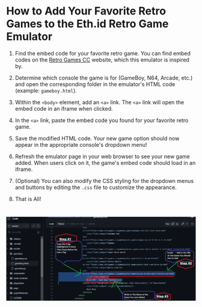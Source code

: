 # How to Add Your Favorite Retro Games to the Eth.id Retro Game Emulator

1. Find the embed code for your favorite retro game. You can find embed codes on the [Retro Games CC](https://www.retrogames.cc/) website, which this emulator is inspired by.

2. Determine which console the game is for (GameBoy, N64, Arcade, etc.) and open the corresponding folder in the emulator's HTML code (example: `gameboy.html`).

3. Within the `<body>` element, add an `<a>` link. The `<a>` link will open the embed code in an iframe when clicked.

4. In the `<a>` link, paste the embed code you found for your favorite retro game.

5. Save the modified HTML code. Your new game option should now appear in the appropriate console's dropdown menu!

6. Refresh the emulator page in your web browser to see your new game added. When users click on it, the game's embed code should load in an iframe.

7. (Optional) You can also modify the CSS styling for the dropdown menus and buttons by editing the `.css` file to customize the appearance.

8. That is All!

#

![ScreenShot](/ScreenShotAddGames.png)

